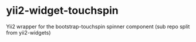 yii2-widget-touchspin
=====================

Yii2 wrapper for the bootstrap-touchspin spinner component (sub repo split from yii2-widgets)
